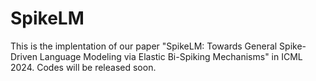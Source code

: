 # SpikeLM
This is the implentation of our paper "SpikeLM: Towards General Spike-Driven Language Modeling via Elastic Bi-Spiking Mechanisms" in ICML 2024. Codes will be released soon.
